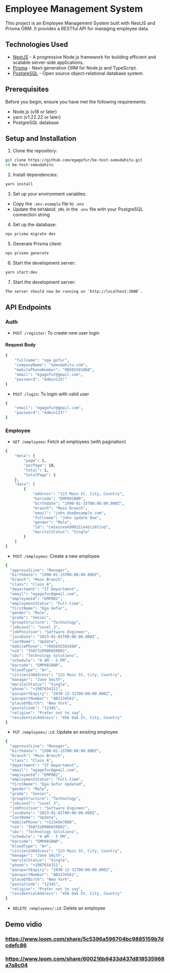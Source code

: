 # Employee Management System

This project is an Employee Management System built with NestJS and Prisma ORM. It provides a RESTful API for managing employee data.

## Technologies Used

- [NestJS](https://nestjs.com/) - A progressive Node.js framework for building efficient and scalable server-side applications.
- [Prisma](https://www.prisma.io/) - Next-generation ORM for Node.js and TypeScript.
- [PostgreSQL](https://www.postgresql.org/) - Open source object-relational database system.

## Prerequisites

Before you begin, ensure you have met the following requirements:

- Node.js (v18 or later)
- yarn (v1.22.22 or later)
- PostgreSQL database

## Setup and Installation

1. Clone the repository:

```bash
git clone https://github.com/egagofur/be-test-semudahitu.git
cd be-test-semudahitu
```

2. Install dependencies:

```bash
yarn install
```

3. Set up your environment variables:

- Copy the `.env.example` file to `.env`
- Update the `DATABASE_URL` in the `.env` file with your PostgreSQL connection string

4. Set up the database:

```bash
npx prisma migrate dev
```

5. Generate Prisma client:

```bash
npx prisma generate
```

6. Start the development server:

```bash
yarn start:dev
```

7. Start the development server:

```bash
The server should now be running on `http://localhost:3000`.
```

## API Endpoints

### Auth

- `POST /register`: To create new user login

#### Request Body

```bash
{
    "fullname": "ega gofur",
    "companyName": "Semudahitu.com",
    "mobilePhoneNumber": "08565501860",
    "email": "egagofur@gmail.com",
    "password": "Admin123!"
}
```

- `POST /login`: To login with valid user

```bash
{
    "email": "egagofur@gmail.com",
    "password": "Admin123!"
}
```

### Employee

- `GET /employees`: Fetch all employees (with pagination)

```bash
{
    "meta": {
        "page": 1,
        "perPage": 10,
        "total": 1,
        "totalPage": 1
    },
    "data": [
        {
            "address": "123 Main St, City, Country",
            "barcode": "EMP001BAR",
            "birthdate": "1990-01-15T00:00:00.000Z",
            "branch": "Main Branch",
            "email": "john.doe@example.com",
            "fullname": "John update Doe",
            "gender": "Male",
            "id": "cm1ainxok00022ie42cz8t1uq",
            "maritalStatus": "Single"
        }
    ]
}
```

- `POST /employees`: Create a new employee

```bash
{
  "approvalLine": "Manager",
  "birthdate": "1990-01-15T00:00:00.000Z",
  "branch": "Main Branch",
  "class": "Class A",
  "department": "IT Department",
  "email": "egagofur@gmail.com",
  "employeeId": "EMP002",
  "employmentStatus": "Full-time",
  "firstName": "Ega Gofur",
  "gender": "Male",
  "grade": "Senior",
  "groupStructure": "Technology",
  "jobLevel": "Level 3",
  "jobPosition": "Software Engineer",
  "joinDate": "2023-01-01T00:00:00.000Z",
  "lastName": "Update",
  "mobilePhone": "+085655501860",
  "nik": "3507320906050002",
  "sbu": "Technology Solutions",
  "schedule": "9 AM - 5 PM",
  "barcode": "EMP001BAR",
  "bloodType": "A+",
  "citizenIdAddress": "123 Main St, City, Country",
  "manager": "Jane Smith",
  "maritalStatus": "Single",
  "phone": "+1987654321",
  "passportExpiry": "2030-12-31T00:00:00.000Z",
  "passportNumber": "AB1234561",
  "placeOfBirth": "New York",
  "postalCode": "12345",
  "religion": "Prefer not to say",
  "residentialAddress": "456 Oak St, City, Country"
}
```

- `PUT /employees/:id`: Update an existing employee

```bash
{
  "approvalLine": "Manager",
  "birthdate": "1990-01-15T00:00:00.000Z",
  "branch": "Main Branch",
  "class": "Class A",
  "department": "IT Department",
  "email": "egagofur@gmail.com",
  "employeeId": "EMP002",
  "employmentStatus": "Full-time",
  "firstName": "Ega Gofur Updated",
  "gender": "Male",
  "grade": "Senior",
  "groupStructure": "Technology",
  "jobLevel": "Level 3",
  "jobPosition": "Software Engineer",
  "joinDate": "2023-01-01T00:00:00.000Z",
  "lastName": "Update",
  "mobilePhone": "+1234567890",
  "nik": "3507320906050002",
  "sbu": "Technology Solutions",
  "schedule": "9 AM - 5 PM",
  "barcode": "EMP001BAR",
  "bloodType": "A+",
  "citizenIdAddress": "123 Main St, City, Country",
  "manager": "Jane Smith",
  "maritalStatus": "Single",
  "phone": "+1987654321",
  "passportExpiry": "2030-12-31T00:00:00.000Z",
  "passportNumber": "AB1234561",
  "placeOfBirth": "New York",
  "postalCode": "12345",
  "religion": "Prefer not to say",
  "residentialAddress": "456 Oak St, City, Country"
}
```

- `DELETE /employees/:id`: Delete an employee

## Demo vidio

### https://www.loom.com/share/5c5396a596704bc9885159b7dcdefc86

### https://www.loom.com/share/600216b9433d437d818535968a7a8c04
